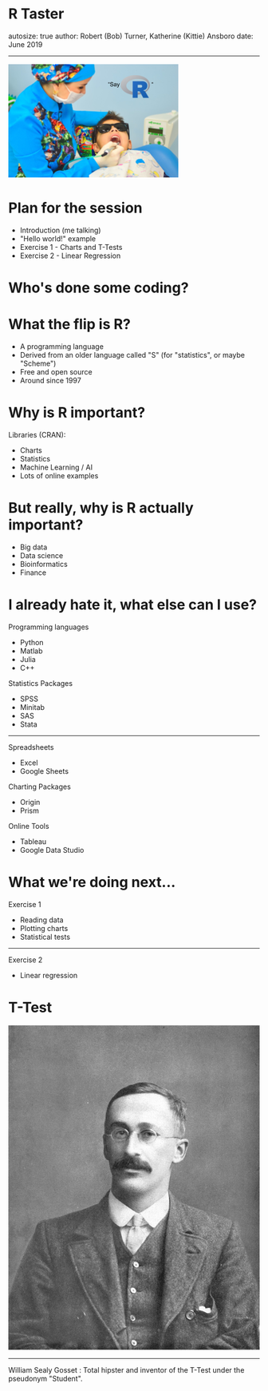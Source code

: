 R Taster
========================================================
autosize: true
author: Robert (Bob) Turner, Katherine (Kittie) Ansboro
date: June 2019

***

![Say R](Say_R.PNG)

Plan for the session
========================================================

- Introduction (me talking)
- "Hello world!" example
- Exercise 1 - Charts and T-Tests
- Exercise 2 - Linear Regression

Who's done some coding?
========================================================

What the flip is R?
========================================================

- A programming language
- Derived from an older language called "S" (for "statistics", or maybe "Scheme")
- Free and open source
- Around since 1997

Why is R important?
========================================================

Libraries (CRAN):
- Charts
- Statistics
- Machine Learning / AI
- Lots of online examples

But really, why is R actually important?
========================================================

- Big data
- Data science
- Bioinformatics
- Finance

I already hate it, what else can I use?
========================================================

Programming languages
- Python
- Matlab
- Julia
- C++

Statistics Packages
- SPSS
- Minitab
- SAS
- Stata

***

Spreadsheets
- Excel
- Google Sheets

Charting Packages
- Origin
- Prism

Online Tools
- Tableau
- Google Data Studio

What we're doing next...
========================================================

Exercise 1
- Reading data
- Plotting charts
- Statistical tests

***

Exercise 2
- Linear regression

T-Test
========================================================

![William Sealy Gosset.jpg](William_Sealy_Gosset.jpg)

***

William Sealy Gosset : Total hipster and inventor of the T-Test under the pseudonym "Student".
